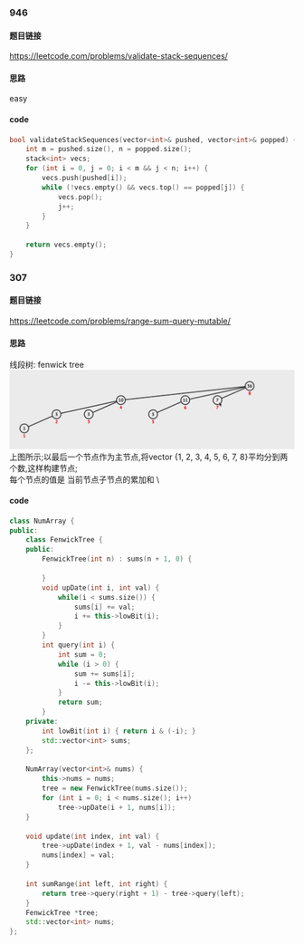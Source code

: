 ### 946
#### 题目链接
https://leetcode.com/problems/validate-stack-sequences/

#### 思路
easy

#### code
```cpp
bool validateStackSequences(vector<int>& pushed, vector<int>& popped) {
	int m = pushed.size(), n = popped.size();
	stack<int> vecs;
	for (int i = 0, j = 0; i < m && j < n; i++) {
		vecs.push(pushed[i]);
		while (!vecs.empty() && vecs.top() == popped[j]) {
			vecs.pop();
			j++;
		}
	}

	return vecs.empty();
}

```

### 307

#### 题目链接
https://leetcode.com/problems/range-sum-query-mutable/

#### 思路

线段树:  fenwick tree  \
![](https://github.com/lquani/code-fucker/blob/main/001image/fenwick_tree.jpg) 
上图所示;以最后一个节点作为主节点,将vector {1, 2, 3, 4, 5, 6, 7, 8}平均分到两个数,这样构建节点;  \
每个节点的值是 当前节点子节点的累加和 \

#### code
```cpp
class NumArray {
public:
	class FenwickTree {
	public:
		FenwickTree(int n) : sums(n + 1, 0) {

		}
		void upDate(int i, int val) {
			while(i < sums.size()) {
				sums[i] += val;
				i += this->lowBit(i);
			}
		}
		int query(int i) {
			int sum = 0;
			while (i > 0) {
				sum += sums[i];
				i -= this->lowBit(i);
			}
			return sum;
		}
	private:
		int lowBit(int i) { return i & (-i); }
		std::vector<int> sums;
	};

	NumArray(vector<int>& nums) {
		this->nums = nums;
		tree = new FenwickTree(nums.size());
		for (int i = 0; i < nums.size(); i++)
			tree->upDate(i + 1, nums[i]);
	}

	void update(int index, int val) {
		tree->upDate(index + 1, val - nums[index]);
		nums[index] = val;
	}

	int sumRange(int left, int right) {
		return tree->query(right + 1) - tree->query(left);
	}
	FenwickTree *tree;
	std::vector<int> nums;
};
```

